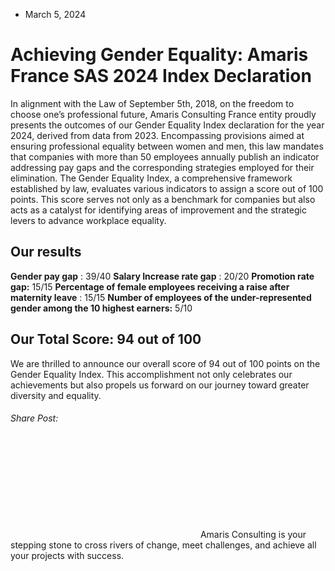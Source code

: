 * March 5, 2024


# Achieving Gender Equality: Amaris France SAS 2024 Index Declaration
In alignment with the Law of September 5th, 2018, on the freedom to choose one’s professional future, Amaris Consulting France entity proudly presents the outcomes of our Gender Equality Index declaration for the year 2024, derived from data from 2023. Encompassing provisions aimed at ensuring professional equality between women and men, this law mandates that companies with more than 50 employees annually publish an indicator addressing pay gaps and the corresponding strategies employed for their elimination.
The Gender Equality Index, a comprehensive framework established by law, evaluates various indicators to assign a score out of 100 points. This score serves not only as a benchmark for companies but also acts as a catalyst for identifying areas of improvement and the strategic levers to advance workplace equality.
## **Our results**
**Gender pay gap** : 39/40
**Salary Increase rate gap** : 20/20
**Promotion rate gap:** 15/15
**Percentage of female employees receiving a raise after maternity leave** : 15/15
**Number of employees of the under-represented gender among the 10 highest earners:** 5/10
## **Our Total Score: 94 out of 100**
We are thrilled to announce our overall score of 94 out of 100 points on the Gender Equality Index. This accomplishment not only celebrates our achievements but also propels us forward on our journey toward greater diversity and equality. 
###### Share Post:
![Amaris Logo](data:image/svg+xml,%3Csvg%20xmlns='http://www.w3.org/2000/svg'%20viewBox='0%200%200%200'%3E%3C/svg%3E)
Amaris Consulting is your stepping stone to cross rivers of change, meet challenges, and achieve all your projects with success.
